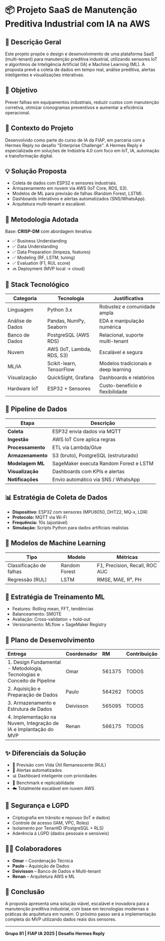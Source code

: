 

# 📦 Projeto SaaS de Manutenção Preditiva Industrial com IA na AWS

## 🧠 Descrição Geral

Este projeto propõe o design e desenvolvimento de uma plataforma SaaS (multi-tenant) para manutenção preditiva industrial, utilizando sensores IoT e algoritmos de Inteligência Artificial (IA) e Machine Learning (ML). A proposta prevê a coleta de dados em tempo real, análise preditiva, alertas inteligentes e visualizações interativas.

## 🎯 Objetivo

Prever falhas em equipamentos industriais, reduzir custos com manutenção corretiva, otimizar cronogramas preventivos e aumentar a eficiência operacional.

## 🧱 Contexto do Projeto

Desenvolvido como parte do curso de IA da FIAP, em parceria com a Hermes Reply no desafio "Enterprise Challenge". A Hermes Reply é especializada em soluções de Indústria 4.0 com foco em IoT, IA, automação e transformação digital.

## 💡 Solução Proposta

- Coleta de dados com ESP32 e sensores industriais.
- Armazenamento em nuvem via AWS (IoT Core, RDS, S3).
- Modelos de ML para previsão de falhas (Random Forest, LSTM).
- Dashboards interativos e alertas automatizados (SNS/WhatsApp).
- Arquitetura multi-tenant e escalável.

## 🧩 Metodologia Adotada

Base: **CRISP-DM** com abordagem iterativa:

- ✅ Business Understanding  
- ✅ Data Understanding  
- ✅ Data Preparation (limpeza, features)  
- ✅ Modeling (RF, LSTM, tuning)  
- ✅ Evaluation (F1, RUL score)  
- 🔜 Deployment (MVP local → cloud)

## 🧰 Stack Tecnológico

| Categoria             | Tecnologia                   | Justificativa |
|-----------------------|------------------------------|----------------|
| Linguagem             | Python 3.x                   | Robustez e comunidade ampla |
| Análise de Dados      | Pandas, NumPy, Seaborn       | EDA e manipulação numérica |
| Banco de Dados        | PostgreSQL (AWS RDS)         | Relacional, suporte multi-tenant |
| Nuvem                 | AWS (IoT, Lambda, RDS, S3)   | Escalável e segura |
| ML/IA                 | Scikit-learn, TensorFlow     | Modelos tradicionais e deep learning |
| Visualização          | QuickSight, Grafana          | Dashboards e relatórios |
| Hardware IoT          | ESP32 + Sensores             | Custo-benefício e flexibilidade |

## 🔄 Pipeline de Dados

| Etapa               | Descrição |
|---------------------|-----------|
| **Coleta**          | ESP32 envia dados via MQTT |
| **Ingestão**        | AWS IoT Core aplica regras |
| **Processamento**   | ETL via Lambda/Glue |
| **Armazenamento**   | S3 (bruto), PostgreSQL (estruturado) |
| **Modelagem ML**    | SageMaker executa Random Forest e LSTM |
| **Visualização**    | Dashboards com KPIs e alertas |
| **Notificações**    | Envio automático via SNS / WhatsApp |

## 📊 Estratégia de Coleta de Dados

- **Dispositivo:** ESP32 com sensores (MPU6050, DHT22, MQ-x, LDR)  
- **Protocolo:** MQTT via Wi-Fi  
- **Frequência:** 10s (ajustável)  
- **Simulação:** Scripts Python para dados artificiais realistas

## 🧠 Modelos de Machine Learning

| Tipo                    | Modelo         | Métricas |
|-------------------------|----------------|----------|
| Classificação de falhas | Random Forest  | F1, Precision, Recall, ROC AUC |
| Regressão (RUL)         | LSTM           | RMSE, MAE, R², PH |

## 🧪 Estratégia de Treinamento ML

- Features: Rolling mean, FFT, tendências  
- Balanceamento: SMOTE  
- Avaliação: Cross-validation + hold-out  
- Versionamento: MLflow + SageMaker Registry

## 👥 Plano de Desenvolvimento


| Entrega                                                               | Coordenador | RM     | Contribuição |
| :-------------------------------------------------------------------- | :---------- | :----- | :----------- |
| 1. Design Fundamental - Metodologia, Tecnologias e Conceito de Pipeline | Omar        | 561375 | TODOS        |
| 2. Aquisição e Preparação de Dados                                  | Paulo       | 564262 | TODOS        |
| 3. Armazenamento e Estrutura de Dados                                 | Deivisson   | 565095 | TODOS        |
| 4. Implementação na Nuvem, Integração de IA e Implantação do MVP      | Renan       | 566175 | TODOS        |

## ✨ Diferenciais da Solução

- 🔮 Previsão com Vida Útil Remanescente (RUL)  
- 💬 Alertas automatizados  
- 📊 Dashboard inteligente com prioridades   
- 🔁 Benchmark e replicabilidade  
- ☁️ Totalmente escalável em nuvem AWS

## 🔐 Segurança e LGPD

- Criptografia em trânsito e repouso (IoT e dados)  
- Controle de acesso (IAM, VPC, Roles)  
- Isolamento por TenantID (PostgreSQL + RLS)  
- Aderência à LGPD (dados pessoais e sensíveis)

## 👨‍💻 Colaboradores

- **Omar** – Coordenação Técnica  
- **Paulo** – Aquisição de Dados  
- **Deivisson** – Banco de Dados e Multi-tenant  
- **Renan** – Arquitetura AWS e ML

## 📌 Conclusão

A proposta apresenta uma solução viável, escalável e inovadora para a manutenção preditiva industrial, com base em tecnologias modernas e práticas de arquitetura em nuvem. O próximo passo será a implementação completa do MVP utilizando dados reais dos sensores.

---

**Grupo 81 | FIAP IA 2025 | Desafio Hermes Reply**
